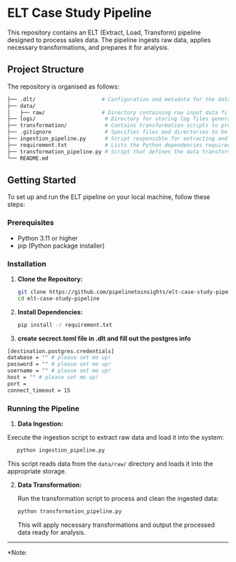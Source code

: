 # ELT Case Study Pipeline

This repository contains an ELT (Extract, Load, Transform) pipeline designed to process sales data. The pipeline ingests raw data, applies necessary transformations, and prepares it for analysis.

## Project Structure

The repository is organised as follows:

```bash
├── .dlt/                     # Configuration and metadata for the data loading tool (dlt)
├── data/
│   ├── raw/                  # Directory containing raw input data files
├── logs/                      # Directory for storing log files generated during pipeline execution
├── transformation/            # Contains transformation scripts to process raw data
├── .gitignore                 # Specifies files and directories to be ignored by Git
├── ingestion_pipeline.py      # Script responsible for extracting and loading data into the system
├── requirement.txt            # Lists the Python dependencies required for the project
├── transformation_pipeline.py # Script that defines the data transformation processes
└── README.md 
```

## Getting Started

To set up and run the ELT pipeline on your local machine, follow these steps:

### Prerequisites

- Python 3.11 or higher
- pip (Python package installer)

### Installation

1. **Clone the Repository:**

   ```bash
   git clone https://github.com/pipelinetoinsights/elt-case-study-pipeline.git
   cd elt-case-study-pipeline
   ```

2. **Install Dependencies:**

   ```bash
   pip install -r requirement.txt
   ```
3. **create secrect.toml file in .dlt and fill out the postgres info**

```bash
[destination.postgres.credentials]
database = "" # please set me up!
password = "" # please set me up!
username = "" # please set me up!
host = "" # please set me up!
port = 
connect_timeout = 15

   ```
### Running the Pipeline

1. **Data Ingestion:**

Execute the ingestion script to extract raw data and load it into the system:

```bash
   python ingestion_pipeline.py
```
   This script reads data from the `data/raw/` directory and loads it into the appropriate storage.

2. **Data Transformation:**

   Run the transformation script to process and clean the ingested data:

   ```bash
   python transformation_pipeline.py
   ```
   This will apply necessary transformations and output the processed data ready for analysis.

---

*Note: 